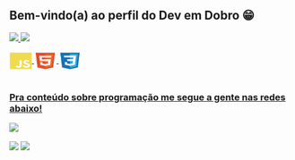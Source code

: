## Bem-vindo(a) ao perfil do Dev em Dobro 😁

 <div>
   <a href="https://github.com/luishenrique06s">
   <img height="180em" src="https://github-readme-stats.vercel.app/api?username=luishenrique06s&show_icons=true&theme=neon&include_all_commits=true&count_private=true"/>
   <img height="180em" src="https://github-readme-stats.vercel.app/api/top-langs/?username=luishenrique06s&layout=compact&langs_count=6&theme=tokyonight"/>
</div>
    
<div style="display: inline_block"><br>
  <img align="center" alt="Js" height="30" width="40" src="https://raw.githubusercontent.com/devicons/devicon/master/icons/javascript/javascript-plain.svg">
  <img align="center" alt="HTML" height="30" width="40" src="https://raw.githubusercontent.com/devicons/devicon/master/icons/html5/html5-original.svg">
  <img align="center" alt="CSS" height="30" width="40" src="https://raw.githubusercontent.com/devicons/devicon/master/icons/css3/css3-original.svg">
</div>
 
<br>
 
### Pra conteúdo sobre programação me segue a gente nas redes abaixo!
 
<div> 

  <a href="https://instagram.com/luishenrique06s/" target="_blank"><img src="https://img.shields.io/badge/-Instagram-%23E4405F?style=for-the-badge&logo=instagram&logoColor=white" target="_blank"></a>

  <a href = "mailto:luisbarrososilva06@gmail.com"><img src="https://img.shields.io/badge/-Gmail-%23333?style=for-the-badge&logo=gmail&logoColor=white" target="_blank"></a>
  <a href="https://www.linkedin.com/in/luis-barroso-039b29348?trk=contact-info" target="_blank"><img src="https://img.shields.io/badge/-LinkedIn-%230077B5?style=for-the-badge&logo=linkedin&logoColor=white" target="_blank"></a>
</div>
